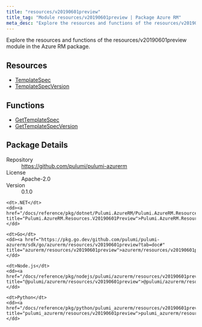 ```yaml
---
title: "resources/v20190601preview"
title_tag: "Module resources/v20190601preview | Package Azure RM"
meta_desc: "Explore the resources and functions of the resources/v20190601preview module in the Azure RM package."
---
```


<!-- WARNING: this file was generated by Pulumi Docs Generator. -->
<!-- Do not edit by hand unless you're certain you know what you are doing! -->

Explore the resources and functions of the resources/v20190601preview module in the Azure RM package.

<h2 id="resources">Resources</h2>
<ul class="api">
    <li><a href="templatespec" title="TemplateSpec"><span class="symbol resource"></span>TemplateSpec</a></li>
    <li><a href="templatespecversion" title="TemplateSpecVersion"><span class="symbol resource"></span>TemplateSpecVersion</a></li>
</ul>

<h2 id="functions">Functions</h2>
<ul class="api">
    <li><a href="gettemplatespec" title="GetTemplateSpec"><span class="symbol function"></span>GetTemplateSpec</a></li>
    <li><a href="gettemplatespecversion" title="GetTemplateSpecVersion"><span class="symbol function"></span>GetTemplateSpecVersion</a></li>
</ul>

<h2 id="package-details">Package Details</h2>
<dl class="package-details">
	<dt>Repository</dt>
	<dd><a href="https://github.com/pulumi/pulumi-azurerm">https://github.com/pulumi/pulumi-azurerm</a></dd>
	<dt>License</dt>
	<dd>Apache-2.0</dd>
	<dt>Version</dt>
	<dd>0.1.0</dd>
</dl>



<dl class="tabular">

    <dt>.NET</dt>
    <dd><a href="/docs/reference/pkg/dotnet/Pulumi.AzureRM/Pulumi.AzureRM.Resources.V20190601Preview.html" title="Pulumi.AzureRM.Resources.V20190601Preview">Pulumi.AzureRM.Resources.V20190601Preview</a></dd>

    <dt>Go</dt>
    <dd><a href="https://pkg.go.dev/github.com/pulumi/pulumi-azurerm/sdk/go/azurerm/resources/v20190601preview?tab=doc#" title="azurerm/resources/v20190601preview">azurerm/resources/v20190601preview</a></dd>

    <dt>Node.js</dt>
    <dd><a href="/docs/reference/pkg/nodejs/pulumi/azurerm/resources/v20190601preview/#" title="@pulumi/azurerm/resources/v20190601preview">@pulumi/azurerm/resources/v20190601preview</a></dd>

    <dt>Python</dt>
    <dd><a href="/docs/reference/pkg/python/pulumi_azurerm/resources/v20190601preview" title="pulumi_azurerm/resources/v20190601preview">pulumi_azurerm/resources/v20190601preview</a></dd>

</dl>

